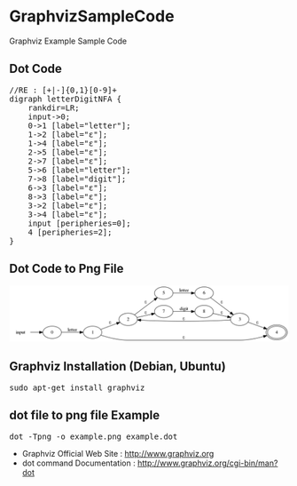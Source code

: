# GraphvizSampleCode
Graphviz Example Sample Code

## Dot Code
<pre>
//RE : [+|-]{0,1}[0-9]+
digraph letterDigitNFA {
	rankdir=LR;
	input->0;
	0->1 [label="letter"];
	1->2 [label="ε"];
	1->4 [label="ε"];
	2->5 [label="ε"];
	2->7 [label="ε"];
	5->6 [label="letter"];
	7->8 [label="digit"];
	6->3 [label="ε"];
	8->3 [label="ε"];
	3->2 [label="ε"];
	3->4 [label="ε"];
	input [peripheries=0];
	4 [peripheries=2];
}
</pre>
## Dot Code to Png File
![Graphiviz Example image](https://github.com/uyu423/GraphvizSampleCode/blob/master/dot/letterDigitNFA.png)

## Graphviz Installation (Debian, Ubuntu)
<pre>sudo apt-get install graphviz</pre>

## dot file to png file Example
<pre>dot -Tpng -o example.png example.dot</pre>

* Graphviz Official Web Site : http://www.graphviz.org
* dot command Documentation : http://www.graphviz.org/cgi-bin/man?dot
